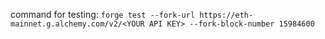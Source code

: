 command for testing: `forge test --fork-url https://eth-mainnet.g.alchemy.com/v2/<YOUR API KEY> --fork-block-number 15984600`
